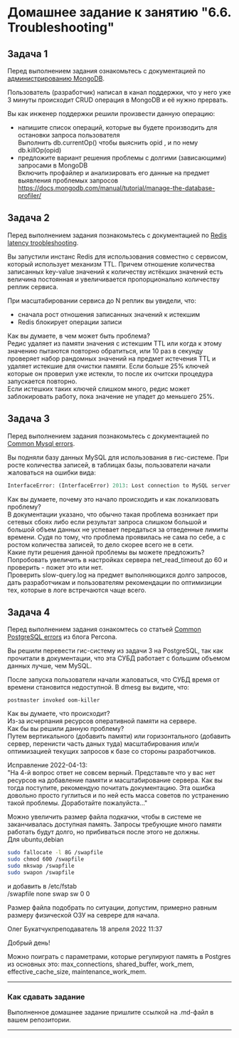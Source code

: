 # Домашнее задание к занятию "6.6. Troubleshooting"

## Задача 1

Перед выполнением задания ознакомьтесь с документацией по [администрированию MongoDB](https://docs.mongodb.com/manual/administration/).

Пользователь (разработчик) написал в канал поддержки, что у него уже 3 минуты происходит CRUD операция в MongoDB и её 
нужно прервать. 

Вы как инженер поддержки решили произвести данную операцию:
- напишите список операций, которые вы будете производить для остановки запроса пользователя  
	Выполнить db.currentOp() чтобы выяснить opid , и по нему db.killOp(opid)
- предложите вариант решения проблемы с долгими (зависающими) запросами в MongoDB  
	Включить профайлер и анализировать его данные на предмет выявления проблемых запросов  
	https://docs.mongodb.com/manual/tutorial/manage-the-database-profiler/  

## Задача 2

Перед выполнением задания познакомьтесь с документацией по [Redis latency troobleshooting](https://redis.io/topics/latency).

Вы запустили инстанс Redis для использования совместно с сервисом, который использует механизм TTL. 
Причем отношение количества записанных key-value значений к количеству истёкших значений есть величина постоянная и
увеличивается пропорционально количеству реплик сервиса. 

При масштабировании сервиса до N реплик вы увидели, что:
- сначала рост отношения записанных значений к истекшим
- Redis блокирует операции записи


Как вы думаете, в чем может быть проблема?  
	Редис удаляет из памяти значения с истекшим TTL или когда к этому значению пытаются повторно обратиться, или 10 раз в секунду проверяет набор рандомных значений на предмет истечения TTL и удаляет истекшие для очистки памяти. Если больше 25% ключей которые он проверил уже истекли, то после их очитски процедура запускается повторно.  
Если истешких таких ключей слишком много, редис может заблокировать работу, пока значение не упадет до меньшего 25%.  
 
## Задача 3

Перед выполнением задания познакомьтесь с документацией по [Common Mysql errors](https://dev.mysql.com/doc/refman/8.0/en/common-errors.html).

Вы подняли базу данных MySQL для использования в гис-системе. При росте количества записей, в таблицах базы,
пользователи начали жаловаться на ошибки вида:
```python
InterfaceError: (InterfaceError) 2013: Lost connection to MySQL server during query u'SELECT..... '
```

Как вы думаете, почему это начало происходить и как локализовать проблему?  
	В документации указано, что обычно такая проблема возникает при сетевых сбоях либо если результат запроса слишком большой и большой объем данных не успевает передаться за отведенные лимиты времени. Судя по тому, что проблема проявилась не сама по себе, а с ростом количества записей, то дело скорее всего не в сети.  
Какие пути решения данной проблемы вы можете предложить?  
Попробовать увеличить в настройках сервера net_read_timeout до 60 и проверить - пожет это или нет.   
Проверить slow-query.log на предмет выполняющихся долго запросов, дать разработчикам и пользователям рекомендации по оптимизиции тех, которые в логе встречаются чаще всего.   

## Задача 4

Перед выполнением задания ознакомтесь со статьей [Common PostgreSQL errors](https://www.percona.com/blog/2020/06/05/10-common-postgresql-errors/) из блога Percona.

Вы решили перевести гис-систему из задачи 3 на PostgreSQL, так как прочитали в документации, что эта СУБД работает с 
большим объемом данных лучше, чем MySQL.

После запуска пользователи начали жаловаться, что СУБД время от времени становится недоступной. В dmesg вы видите, что:

`postmaster invoked oom-killer`

Как вы думаете, что происходит?  
	Из-за исчерпания ресурсов оперативной памяти на сервере.  
Как бы вы решили данную проблему?  
	Путем вертикального (добавить памяти) или горизонтального (добавить сервер, перенисти часть даных туда) масштабирования или/и оптимизацией текущих запросов к базе со стороны разработчиков.  

Исправление 2022-04-13:  
"На 4-й вопрос ответ не совсем верный. Представьте что у вас нет ресурсов на добавление памяти и масштабирование сервера. Как вы тогда поступите, рекомендую почитать документацию. Эта ошибка довольно просто гуглиться и по ней есть масса советов по устранению такой проблемы. Доработайте пожалуйста..."  

Можно увеличить размер файла подкачки, чтобы в системе не заканчивалась доступная память. Запросы требующие много памяти работать будут долго, но прибиваться после этого не должны.  
Для ubuntu,debian  
```bash
sudo fallocate -l 8G /swapfile
sudo chmod 600 /swapfile
sudo mkswap /swapfile
sudo swapon /swapfile
```
и добавить в /etc/fstab  
/swapfile none swap sw 0 0

Размер файла подобрать по ситуации, допустим, примерно равным размеру физической ОЗУ на севрере для начала.  


Олег Букатчукпреподаватель
18 апреля 2022 11:37

Добрый день!

Можно поиграть с параметрами, которые регулируют память в Postgres из основных это: max_connections, shared_buffer, work_mem, effective_cache_size, maintenance_work_mem.

---

### Как cдавать задание

Выполненное домашнее задание пришлите ссылкой на .md-файл в вашем репозитории.

---
